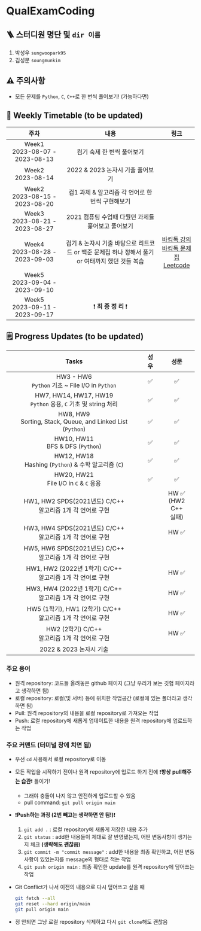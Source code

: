 # QualExamCoding

## 🪜 스터디원 명단 및 `dir 이름`

1. 박성우 `sungwoopark95`
2. 김성문 `soungmunkim`



## :warning: 주의사항

- 모든 문제를 `Python`, `C`, `C++`로 한 번씩 풀어보기! (가능하다면)



## :calendar: Weekly Timetable (to be updated)

|                주차                 |                             내용                             |                             링크                             |
| :---------------------------------: | :----------------------------------------------------------: | :----------------------------------------------------------: |
| Week1 <br> 2023-08-07 - 2023-08-13  |                  컴기 숙제 한 번씩 풀어보기                  |                                                              |
|       Week2<br /> 2023-08-14        |               2022 & 2023 논자시 기출 풀어보기               |                                                              |
| Week2<br /> 2023-08-15 - 2023-08-20 |       컴1 과제 & 알고리즘 각 언어로 한 번씩 구현해보기       |                                                              |
| Week3<br /> 2023-08-21 - 2023-08-27 |      2021 컴퓨팅 수업때 다뤘던 과제들 훑어보고 풀어보기      |                                                              |
| Week4<br /> 2023-08-28 - 2023-09-03 | 컴기 & 논자시 기출 바탕으로 리트코드 or 백준 문제집 하나 정해서 풀기<br /> or 여태까지 했던 것들 복습 | <a href="https://www.youtube.com/watch?v=LcOIobH7ues&list=PLtqbFd2VIQv4O6D6l9HcD732hdrnYb6CY" target="_blank">바킹독 강의</a><br /><a href="https://github.com/encrypted-def/basic-algo-lecture" target="_blank">바킹독 문제집</a><br /><a href="https://leetcode.com/problemset/all/" target="_blank">Leetcode</a> |
| Week5<br /> 2023-09-04 - 2023-09-10 |                                                              |                                                              |
| Week5<br /> 2023-09-11 - 2023-09-17 |         :exclamation: **최 종 정 리** :exclamation:          |                                                              |

## :spiral_notepad: Progress Updates (to be updated)

|                              Tasks                              |          성우           |           성문          |
|:--------------------------------------------------------------: | :--------------------: | :--------------------: |
|       HW3 - HW6 <br> `Python` 기초 ~ File I/O in `Python`        |   :white_check_mark:   |   :white_check_mark:   |
|  HW7, HW14, HW17, HW19 <br> `Python` 응용, `C` 기초 및 string 처리  |   :white_check_mark:   |   :white_check_mark:   |
| HW8, HW9 <br> Sorting, Stack, Queue, and Linked List (`Python`) |   :white_check_mark:   |   :white_check_mark:   |
|               HW10, HW11 <br> BFS & DFS (`Python`)              |   :white_check_mark:   |   :white_check_mark:   |
|      HW12, HW18 <br> Hashing (`Python`) & 수학 알고리즘 (`C`)      |   :white_check_mark:   |   :white_check_mark:   |
|            HW20, HW21 <br> File I/O in `C` & `C` 응용            |   :white_check_mark:   |   :white_check_mark:   |
|    HW1, HW2 SPDS(2021년도) C/C++ <br /> 알고리즘 1개 각 언어로 구현    |                        | HW :white_check_mark: <br /> (HW2 C++ <br /> 실패) |
|    HW3, HW4 SPDS(2021년도) C/C++ <br /> 알고리즘 1개 각 언어로 구현    |                        | HW :white_check_mark:  |
|    HW5, HW6 SPDS(2021년도) C/C++ <br /> 알고리즘 1개 각 언어로 구현    |                        |                         |
|    HW1, HW2 (2022년 1학기) C/C++ <br /> 알고리즘 1개 각 언어로 구현    |                        | HW :white_check_mark:  |
|    HW3, HW4 (2022년 1학기) C/C++ <br /> 알고리즘 1개 각 언어로 구현    |                        |  HW :white_check_mark: |
|    HW5 (1학기), HW1 (2학기) C/C++ <br /> 알고리즘 1개 각 언어로 구현    |                        |  HW :white_check_mark: |
|          HW2 (2학기) C/C++ <br /> 알고리즘 1개 각 언어로 구현          |                        |  HW :white_check_mark:  |
|                      2022 & 2023 논자시 기출                      |                        |                         |

### 주요 용어

* 원격 repository: 코드들 올려놓은 github 페이지 (그냥 우리가 보는 깃헙 페이지라고 생각하면 됨)
* 로컬 repository: 로컬(및 서버) 등에 위치한 작업공간 (로컬에 있는 폴더라고 생각하면 됨)
* Pull: 원격 repository의 내용을 로컬 repository로 가져오는 작업
* Push: 로컬 repository에 새롭게 업데이트한 내용을 원격 repository에 업로드하는 작업

### 주요 커맨드 (터미널 창에 치면 됨)

- 우선 `cd` 사용해서 로컬 repository로 이동

- 모든 작업을 시작하기 전이나 원격 repository에 업로드 하기 전에 :exclamation:**항상** **pull해주는 습관**:exclamation: 들이기!

  - 그래야 충돌이 나지 않고 안전하게 업로드할 수 있음
  - pull command: `git pull origin main`

- :exclamation:**Push하는 과정 (2번 빼고는 생략하면 안 됨!)**:exclamation:

  1. `git add .` : 로컬 repository에 새롭게 저장한 내용 추가
  2. `git status` : add한 내용들이 제대로 잘 반영됐는지, 어떤 변동사항이 생기는지 체크 **(생략해도 괜찮음)**
  3. `git commit -m "commit message"` : add한 내용을 최종 확인하고, 어떤 변동사항이 있었는지를 message의 형태로 적는 작업
  4. `git push origin main` : 최종 확인한 update를 원격 repository에 덮어쓰는 작업

- Git Conflict가 나서 이전의 내용으로 다시 덮어쓰고 싶을 때

  ```sh
  git fetch --all
  git reset --hard origin/main
  git pull origin main

* 정 안되면 그냥 로컬 repository 삭제하고 다시 `git clone`해도 괜찮음
